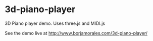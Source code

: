 3d-piano-player
===============

3D Piano player demo. Uses three.js and MIDI.js

See the demo live at http://www.borjamorales.com/3d-piano-player/
